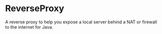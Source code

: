 # ReverseProxy

A reverse proxy to help you expose a local server behind a NAT or firewall to the internet for Java.
